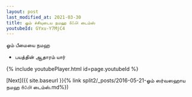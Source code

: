 ```yaml
---
layout: post
last_modified_at: 2021-03-30
title: ஓம் ச்சியுடைய நமஹ ௧௦௮ டைம்ஸ்
youtubeId: GYxu-Y7MjC4
---
```

 
 
 ஓம் பீமையை நமஹ  
 
 -  பயத்தின் ஆதாரம் யார் 
 
  
 
  
 
 
 
 
 
 


{% include youtubePlayer.html id=page.youtubeId %}
 
[Next]({{ site.baseurl }}{% link  split2/_posts/2016-05-21-ஓம் ஸர்வஸஹாய நமஹ ௧௦௮ டைம்ஸ்.md%})
 
